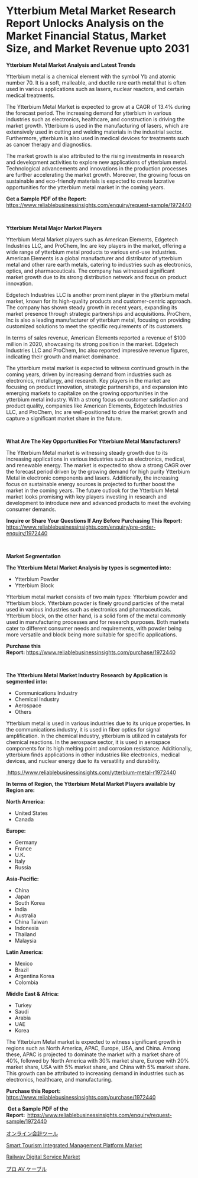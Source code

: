 <p><h1>Ytterbium Metal Market Research Report Unlocks Analysis on the Market Financial Status, Market Size, and Market Revenue upto 2031</h1></p><p><strong>Ytterbium Metal Market Analysis and Latest Trends</strong></p>
<p><p>Ytterbium metal is a chemical element with the symbol Yb and atomic number 70. It is a soft, malleable, and ductile rare earth metal that is often used in various applications such as lasers, nuclear reactors, and certain medical treatments.</p><p>The Ytterbium Metal Market is expected to grow at a CAGR of 13.4% during the forecast period. The increasing demand for ytterbium in various industries such as electronics, healthcare, and construction is driving the market growth. Ytterbium is used in the manufacturing of lasers, which are extensively used in cutting and welding materials in the industrial sector. Furthermore, ytterbium is also used in medical devices for treatments such as cancer therapy and diagnostics.</p><p>The market growth is also attributed to the rising investments in research and development activities to explore new applications of ytterbium metal. Technological advancements and innovations in the production processes are further accelerating the market growth. Moreover, the growing focus on sustainable and eco-friendly materials is expected to create lucrative opportunities for the ytterbium metal market in the coming years.</p></p>
<p><strong>Get a Sample PDF of the Report:&nbsp;</strong> <a href="https://www.reliablebusinessinsights.com/enquiry/request-sample/1972440">https://www.reliablebusinessinsights.com/enquiry/request-sample/1972440</a></p>
<p>&nbsp;</p>
<p><strong>Ytterbium Metal Major Market Players</strong></p>
<p><p>Ytterbium Metal Market players such as American Elements, Edgetech Industries LLC, and ProChem, Inc are key players in the market, offering a wide range of ytterbium metal products to various end-use industries. American Elements is a global manufacturer and distributor of ytterbium metal and other rare earth metals, catering to industries such as electronics, optics, and pharmaceuticals. The company has witnessed significant market growth due to its strong distribution network and focus on product innovation.</p><p>Edgetech Industries LLC is another prominent player in the ytterbium metal market, known for its high-quality products and customer-centric approach. The company has shown steady growth in recent years, expanding its market presence through strategic partnerships and acquisitions. ProChem, Inc is also a leading manufacturer of ytterbium metal, focusing on providing customized solutions to meet the specific requirements of its customers.</p><p>In terms of sales revenue, American Elements reported a revenue of $100 million in 2020, showcasing its strong position in the market. Edgetech Industries LLC and ProChem, Inc also reported impressive revenue figures, indicating their growth and market dominance.</p><p>The ytterbium metal market is expected to witness continued growth in the coming years, driven by increasing demand from industries such as electronics, metallurgy, and research. Key players in the market are focusing on product innovation, strategic partnerships, and expansion into emerging markets to capitalize on the growing opportunities in the ytterbium metal industry. With a strong focus on customer satisfaction and product quality, companies like American Elements, Edgetech Industries LLC, and ProChem, Inc are well-positioned to drive the market growth and capture a significant market share in the future.</p></p>
<p>&nbsp;</p>
<p><strong>What Are The Key Opportunities For Ytterbium Metal Manufacturers?</strong></p>
<p><p>The Ytterbium Metal market is witnessing steady growth due to its increasing applications in various industries such as electronics, medical, and renewable energy. The market is expected to show a strong CAGR over the forecast period driven by the growing demand for high purity Ytterbium Metal in electronic components and lasers. Additionally, the increasing focus on sustainable energy sources is projected to further boost the market in the coming years. The future outlook for the Ytterbium Metal market looks promising with key players investing in research and development to introduce new and advanced products to meet the evolving consumer demands.</p></p>
<p><strong>Inquire or Share Your Questions If Any Before Purchasing This Report:</strong> <a href="https://www.reliablebusinessinsights.com/enquiry/pre-order-enquiry/1972440">https://www.reliablebusinessinsights.com/enquiry/pre-order-enquiry/1972440</a></p>
<p>&nbsp;</p>
<p><strong>Market Segmentation</strong></p>
<p><strong>The Ytterbium Metal Market Analysis by types is segmented into:</strong></p>
<p><ul><li>Ytterbium Powder</li><li>Ytterbium Block</li></ul></p>
<p><p>Ytterbium metal market consists of two main types: Ytterbium powder and Ytterbium block. Ytterbium powder is finely ground particles of the metal used in various industries such as electronics and pharmaceuticals. Ytterbium block, on the other hand, is a solid form of the metal commonly used in manufacturing processes and for research purposes. Both markets cater to different consumer needs and requirements, with powder being more versatile and block being more suitable for specific applications.</p></p>
<p><strong>Purchase this Report:&nbsp;</strong><a href="https://www.reliablebusinessinsights.com/purchase/1972440">https://www.reliablebusinessinsights.com/purchase/1972440</a></p>
<p>&nbsp;</p>
<p><strong>The Ytterbium Metal Market Industry Research by Application is segmented into:</strong></p>
<p><ul><li>Communications Industry</li><li>Chemical Industry</li><li>Aerospace</li><li>Others</li></ul></p>
<p><p>Ytterbium metal is used in various industries due to its unique properties. In the communications industry, it is used in fiber optics for signal amplification. In the chemical industry, ytterbium is utilized in catalysts for chemical reactions. In the aerospace sector, it is used in aerospace components for its high melting point and corrosion resistance. Additionally, ytterbium finds applications in other industries like electronics, medical devices, and nuclear energy due to its versatility and durability.</p></p>
<p><a href="https://www.reliablebusinessinsights.com/ytterbium-metal-r1972440">&nbsp;https://www.reliablebusinessinsights.com/ytterbium-metal-r1972440</a></p>
<p><strong>In terms of Region, the Ytterbium Metal Market Players available by Region are:</strong></p>
<p>
    <p> <strong> North America: </strong>
        <ul>
            <li>United States</li>
            <li>Canada</li>
        </ul>
        </p> 
    <p> <strong> Europe: </strong>
        <ul>
            <li>Germany</li>
            <li>France</li>
            <li>U.K.</li>
            <li>Italy</li>
            <li>Russia</li>
        </ul>
        </p> 
    <p> <strong> Asia-Pacific: </strong>
        <ul>
            <li>China</li>
            <li>Japan</li>
            <li>South Korea</li>
            <li>India</li>
            <li>Australia</li>
            <li>China Taiwan</li>
            <li>Indonesia</li>
            <li>Thailand</li>
            <li>Malaysia</li>
        </ul>
        </p> 
    <p> <strong> Latin America: </strong>
        <ul>
            <li>Mexico</li>
            <li>Brazil</li>
            <li>Argentina Korea</li>
            <li>Colombia</li>
        </ul>
        </p> 
    <p> <strong> Middle East & Africa: </strong>
        <ul>
            <li>Turkey</li>
            <li>Saudi</li>
            <li>Arabia</li>
            <li>UAE</li>
            <li>Korea</li>
        </ul>
    </p>
    </p>
<p><p>The Ytterbium Metal market is expected to witness significant growth in regions such as North America, APAC, Europe, USA, and China. Among these, APAC is projected to dominate the market with a market share of 40%, followed by North America with 30% market share, Europe with 20% market share, USA with 5% market share, and China with 5% market share. This growth can be attributed to increasing demand in industries such as electronics, healthcare, and manufacturing.</p></p>
<p><strong>Purchase this Report: </strong><a href="https://www.reliablebusinessinsights.com/purchase/1972440">https://www.reliablebusinessinsights.com/purchase/1972440</a></p>
<p>&nbsp;<strong>Get a Sample PDF of the Report:&nbsp;&nbsp;</strong><a href="https://www.reliablebusinessinsights.com/enquiry/request-sample/1972440">https://www.reliablebusinessinsights.com/enquiry/request-sample/1972440</a></p>
<p><strong></strong></p>
<p><p><a href="https://medium.com/@thomassandoval55/%E3%82%AA%E3%83%B3%E3%83%A9%E3%82%A4%E3%83%B3%E4%BC%9A%E8%A8%88%E3%83%84%E3%83%BC%E3%83%AB%E5%B8%82%E5%A0%B4%E3%81%AE%E8%A6%8F%E6%A8%A1%E3%81%A8%E5%B8%82%E5%A0%B4%E5%8B%95%E5%90%91-%E5%AE%8C%E5%85%A8%E3%81%AA%E6%A5%AD%E7%95%8C%E6%A6%82%E8%A6%81-2024%E5%B9%B4%E3%81%8B%E3%82%892031%E5%B9%B4-b04b51b78cf4">オンライン会計ツール</a></p><p><a href="https://github.com/mdhefjumiah/Market-Research-Report-List-1/blob/main/smart-tourism-integrated-management-platform-market.md">Smart Tourism Integrated Management Platform Market</a></p><p><a href="https://github.com/wrwgzwbr35/Market-Research-Report-List-1/blob/main/railway-digital-service-market.md">Railway Digital Service Market</a></p><p><a href="https://medium.com/@addyserr7687/%E6%AC%A1%E3%81%AE%E6%96%87%E7%AB%A0%E3%82%92%E6%97%A5%E6%9C%AC%E8%AA%9E%E3%81%AB%E7%BF%BB%E8%A8%B3%E3%81%99%E3%82%8B%E3%81%A8-%E3%83%97%E3%83%ADav%E3%82%B1%E3%83%BC%E3%83%96%E3%83%AB%E5%B8%82%E5%A0%B4%E8%A6%8F%E6%A8%A1-%E5%B8%82%E5%A0%B4%E5%B1%95%E6%9C%9B%E3%81%A8%E5%B8%82%E5%A0%B4%E4%BA%88%E6%B8%AC-2024%E5%B9%B4%E3%81%8B%E3%82%892031%E5%B9%B4-157e43f007c3">プロ AV ケーブル</a></p></p>